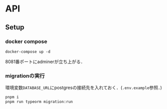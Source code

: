 # API

## Setup

### docker compose

```
docker-compose up -d
```

8081番ポートにadminerが立ち上がる．

### migrationの実行

環境変数`DATABASE_URL`にpostgresの接続先を入れておく．(`.env.example`参照．)

```bash
pnpm i
pnpm run typeorm migration:run
```

